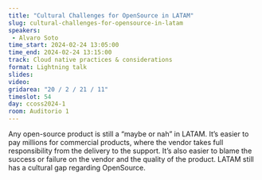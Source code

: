 ```yaml
---
title: "Cultural Challenges for OpenSource in LATAM"
slug: cultural-challenges-for-opensource-in-latam
speakers:
 - Alvaro Soto
time_start: 2024-02-24 13:05:00
time_end: 2024-02-24 13:15:00
track: Cloud native practices & considerations
format: Lightning talk
slides: 
video: 
gridarea: "20 / 2 / 21 / 11"
timeslot: 54
day: ccoss2024-1
room: Auditorio 1
---
```


Any open-source product is still a “maybe or nah” in LATAM. It’s easier to pay millions for commercial products, where the vendor takes full responsibility from the delivery to the support. It’s also easier to blame the success or failure on the vendor and the quality of the product. LATAM still has a cultural gap regarding OpenSource.
